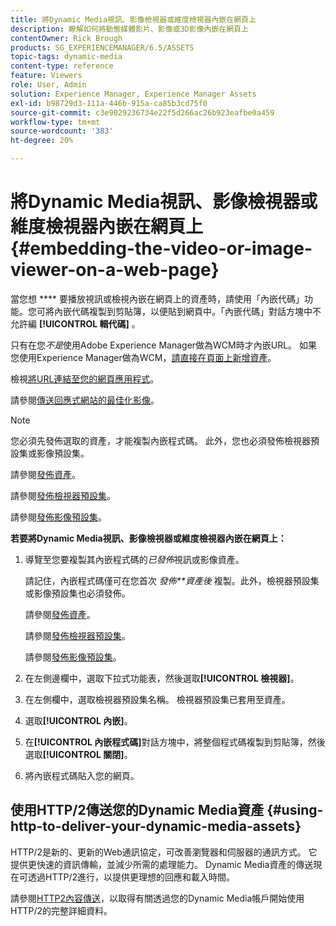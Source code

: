 ```yaml
---
title: 將Dynamic Media視訊、影像檢視器或維度檢視器內嵌在網頁上
description: 瞭解如何將動態媒體影片、影像或3D影像內嵌在網頁上
contentOwner: Rick Brough
products: SG_EXPERIENCEMANAGER/6.5/ASSETS
topic-tags: dynamic-media
content-type: reference
feature: Viewers
role: User, Admin
solution: Experience Manager, Experience Manager Assets
exl-id: b98729d3-111a-446b-915a-ca85b3cd75f0
source-git-commit: c3e9029236734e22f5d266ac26b923eafbe0a459
workflow-type: tm+mt
source-wordcount: '383'
ht-degree: 20%

---
```


# 將Dynamic Media視訊、影像檢視器或維度檢視器內嵌在網頁上 {#embedding-the-video-or-image-viewer-on-a-web-page}

當您想 **** 要播放視訊或檢視內嵌在網頁上的資產時，請使用「內嵌代碼」功能。您可將內嵌代碼複製到剪貼簿，以便貼到網頁中。「內嵌代碼」對話方塊中不允許編 **[!UICONTROL 輯代碼]** 。

只有在您&#x200B;*不是*&#x200B;使用Adobe Experience Manager做為WCM時才內嵌URL。 如果您使用Experience Manager做為WCM，[請直接在頁面上新增資產](adding-dynamic-media-assets-to-pages.md)。

檢視[將URL連結至您的網頁應用程式](linking-urls-to-yourwebapplication.md)。

請參閱[傳送回應式網站的最佳化影像](responsive-site.md)。

>[!NOTE]
>
>您必須先發佈選取的資產，才能複製內嵌程式碼。 此外，您也必須發佈檢視器預設集或影像預設集。
>
>請參閱[發佈資產](publishing-dynamicmedia-assets.md)。
>
>請參閱[發佈檢視器預設集](managing-viewer-presets.md#publishing-viewer-presets)。
>
>請參閱[發佈影像預設集](managing-image-presets.md#publishing-image-presets)。

**若要將Dynamic Media視訊、影像檢視器或維度檢視器內嵌在網頁上：**

1. 導覽至您要複製其內嵌程式碼的&#x200B;*已發佈*&#x200B;視訊或影像資產。

   請記住，內嵌程式碼僅可在您首次 *發佈**資產後* 複製。此外，檢視器預設集或影像預設集也必須發佈。

   請參閱[發佈資產](publishing-dynamicmedia-assets.md)。

   請參閱[發佈檢視器預設集](managing-viewer-presets.md#publishing-viewer-presets)。

   請參閱[發佈影像預設集](managing-image-presets.md#publishing-image-presets)。

1. 在左側邊欄中，選取下拉式功能表，然後選取&#x200B;**[!UICONTROL 檢視器]**。
1. 在左側欄中，選取檢視器預設集名稱。 檢視器預設集已套用至資產。
1. 選取&#x200B;**[!UICONTROL 內嵌]**。
1. 在&#x200B;**[!UICONTROL 內嵌程式碼]**&#x200B;對話方塊中，將整個程式碼複製到剪貼簿，然後選取&#x200B;**[!UICONTROL 關閉]**。
1. 將內嵌程式碼貼入您的網頁。

## 使用HTTP/2傳送您的Dynamic Media資產 {#using-http-to-deliver-your-dynamic-media-assets}

HTTP/2是新的、更新的Web通訊協定，可改善瀏覽器和伺服器的通訊方式。 它提供更快速的資訊傳輸，並減少所需的處理能力。 Dynamic Media資產的傳送現在可透過HTTP/2進行，以提供更理想的回應和載入時間。

請參閱[HTTP2內容傳送](http2.md)，以取得有關透過您的Dynamic Media帳戶開始使用HTTP/2的完整詳細資料。
